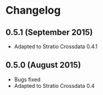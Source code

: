 # Changelog

## 0.5.1 (September 2015)

* Adapted to Stratio Crossdata 0.4.1


## 0.5.0 (August 2015)

* Bugs fixed
* Adapted to Stratio Crossdata 0.4


